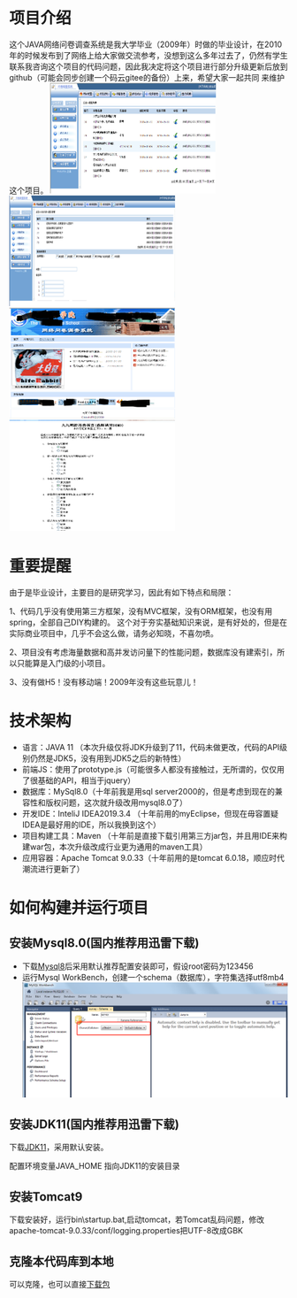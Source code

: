 # 项目介绍
这个JAVA网络问卷调查系统是我大学毕业（2009年）时做的毕业设计，在2010年的时候发布到了网络上给大家做交流参考，没想到这么多年过去了，仍然有学生
联系我咨询这个项目的代码问题，因此我决定将这个项目进行部分升级更新后放到github（可能会同步创建一个码云gitee的备份）上来，希望大家一起共同
来维护这个项目。
<img src="img/1.png" width = "300" height = "200"   />
<img src="img/2.png" width = "300" height = "200"   />
<img src="img/3.png" width = "300" height = "200"   />
<img src="img/4.png" width = "300" height = "200"   />
# 重要提醒
由于是毕业设计，主要目的是研究学习，因此有如下特点和局限：

1、代码几乎没有使用第三方框架，没有MVC框架，没有ORM框架，也没有用spring，全部自己DIY构建的。
这个对于夯实基础知识来说，是有好处的，但是在实际商业项目中，几乎不会这么做，请务必知晓，不喜勿喷。

2、项目没有考虑海量数据和高并发访问量下的性能问题，数据库没有建索引，所以只能算是入门级的小项目。

3、没有做H5！没有移动端！2009年没有这些玩意儿！
# 技术架构
* 语言：JAVA 11 （本次升级仅将JDK升级到了11，代码未做更改，代码的API级别仍然是JDK5，没有用到JDK5之后的新特性）
* 前端JS：使用了prototype.js（可能很多人都没有接触过，无所谓的，仅仅用了很基础的API，相当于jquery）
* 数据库：MySql8.0（十年前我是用sql server2000的，但是考虑到现在的兼容性和版权问题，这次就升级改用mysql8.0了）
* 开发IDE：InteliJ IDEA2019.3.4 （十年前用的myEclipse，但现在毋容置疑IDEA是最好用的IDE，所以我换到这个）
* 项目构建工具：Maven （十年前是直接下载引用第三方jar包，并且用IDE来构建war包，本次升级改成行业更为通用的maven工具）
* 应用容器：Apache Tomcat 9.0.33（十年前用的是tomcat 6.0.18，顺应时代潮流进行更新了）

# 如何构建并运行项目
## 安装Mysql8.0(国内推荐用迅雷下载)
* 下载[Mysql8](https://dev.mysql.com/downloads/mysql/)后采用默认推荐配置安装即可，假设root密码为123456
* 运行Mysql WorkBench，创建一个schema（数据库），字符集选择utf8mb4
![schema](img/schema.png)
## 安装JDK11(国内推荐用迅雷下载)
下载[JDK11](https://www.oracle.com/java/technologies/javase-jdk11-downloads.html#license-lightbox)，采用默认安装。

配置环境变量JAVA_HOME 指向JDK11的安装目录

## 安装Tomcat9
下载安装好，运行bin\startup.bat,启动tomcat，若Tomcat乱码问题，修改apache-tomcat-9.0.33/conf/logging.properties把UTF-8改成GBK

## 克隆本代码库到本地
可以克隆，也可以直接[下载包](https://github.com/chenmaolin88/ec-survey/archive/master.zip)



